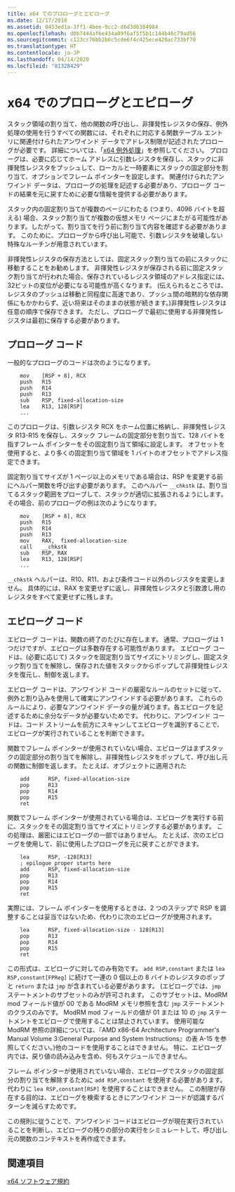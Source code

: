 ```yaml
---
title: x64 でのプロローグとエピローグ
ms.date: 12/17/2018
ms.assetid: 0453ed1a-3ff1-4bee-9cc2-d6d3d6384984
ms.openlocfilehash: d0b7444af6e434a09f6af5f5b1c144b46c79ad56
ms.sourcegitcommit: c123cc76bb2b6c5cde6f4c425ece420ac733bf70
ms.translationtype: HT
ms.contentlocale: ja-JP
ms.lasthandoff: 04/14/2020
ms.locfileid: "81328429"
---
```

# <a name="x64-prolog-and-epilog"></a>x64 でのプロローグとエピローグ

スタック領域の割り当て、他の関数の呼び出し、非揮発性レジスタの保存、例外処理の使用を行うすべての関数には、それぞれに対応する関数テーブル エントリに関連付けられたアンワインド データでアドレス制限が記述されたプロローグが必要です。 詳細については、「[x64 例外処理](../build/exception-handling-x64.md)」を参照してください。 プロローグは、必要に応じてホーム アドレスに引数レジスタを保存し、スタックに非揮発性レジスタをプッシュして、ローカルと一時要素にスタックの固定部分を割り当て、オプションでフレーム ポインターを設定します。 関連付けられたアンワインド データは、プロローグの処理を記述する必要があり、プロローグ コードの結果を元に戻すために必要な情報を提供する必要があります。

スタック内の固定割り当てが複数のページにわたる (つまり、4096 バイトを超える) 場合、スタック割り当てが複数の仮想メモリ ページにまたがる可能性があります。したがって、割り当てを行う前に割り当て内容を確認する必要があります。 このために、プロローグから呼び出し可能で、引数レジスタを破壊しない特殊なルーチンが用意されています。

非揮発性レジスタの保存方法としては、固定スタック割り当ての前にスタックに移動することをお勧めします。 非揮発性レジスタが保存される前に固定スタック割り当てが行われた場合、保存されているレジスタ領域のアドレス指定には、32ビットの変位が必要になる可能性が高くなります。 (伝えられるところでは、レジスタのプッシュは移動と同程度に高速であり、プッシュ間の暗黙的な依存関係にもかかわらず、近い将来はそのままの状態が続きます。)非揮発性レジスタは任意の順序で保存できます。 ただし、プロローグで最初に使用する非揮発性レジスタは最初に保存する必要があります。

## <a name="prolog-code"></a>プロローグ コード

一般的なプロローグのコードは次のようになります。

```MASM
    mov    [RSP + 8], RCX
    push   R15
    push   R14
    push   R13
    sub    RSP, fixed-allocation-size
    lea    R13, 128[RSP]
    ...
```

このプロローグは、引数レジスタ RCX をホーム位置に格納し、非揮発性レジスタ R13-R15 を保存し、スタック フレームの固定部分を割り当て、128 バイトを指すフレーム ポインターをその固定割り当て領域に設定します。 オフセットを使用すると、より多くの固定割り当て領域を 1 バイトのオフセットでアドレス指定できます。

固定割り当てサイズが 1 ページ以上のメモリである場合は、RSP を変更する前にヘルパー関数を呼び出す必要があります。 このヘルパー `__chkstk` は、割り当てるスタック範囲をプローブして、スタックが適切に拡張されるようにします。 その場合、前のプロローグの例は次のようになります。

```MASM
    mov    [RSP + 8], RCX
    push   R15
    push   R14
    push   R13
    mov    RAX,  fixed-allocation-size
    call   __chkstk
    sub    RSP, RAX
    lea    R13, 128[RSP]
    ...
```

`__chkstk` ヘルパーは、R10、R11、および条件コード以外のレジスタを変更しません。 具体的には、RAX を変更せずに返し、非揮発性レジスタと引数渡し用のレジスタをすべて変更せずに残します。

## <a name="epilog-code"></a>エピローグ コード

エピローグ コードは、関数の終了のたびに存在します。 通常、プロローグは 1 つだけですが、エピローグは多数存在する可能性があります。 エピローグ コードは、(必要に応じて) スタックを固定割り当てサイズにトリミングし、固定スタック割り当てを解除し、保存された値をスタックからポップして非揮発性レジスタを復元し、制御を返します。

エピローグ コードは、アンワインド コードの厳密なルールのセットに従って、例外と割り込みを使用して確実にアンワインドする必要があります。 これらのルールにより、必要なアンワインド データの量が減ります。各エピローグを記述するために余分なデータが必要ないためです。 代わりに、アンワインド コードは、コード ストリームを前方にスキャンしてエピローグを識別することで、エピローグが実行されていることを判断できます。

関数でフレーム ポインターが使用されていない場合、エピローグはまずスタックの固定部分の割り当てを解除し、非揮発性レジスタをポップして、呼び出し元の関数に制御を返します。 たとえば、オブジェクトに適用された

```MASM
    add      RSP, fixed-allocation-size
    pop      R13
    pop      R14
    pop      R15
    ret
```

関数でフレーム ポインターが使用されている場合は、エピローグを実行する前に、スタックをその固定割り当てサイズにトリミングする必要があります。 この処理は、厳密にはエピローグの一部ではありません。 たとえば、次のエピローグを使用して、前に使用したプロローグを元に戻すことができます。

```MASM
    lea      RSP, -128[R13]
    ; epilogue proper starts here
    add      RSP, fixed-allocation-size
    pop      R13
    pop      R14
    pop      R15
    ret
```

実際には、フレーム ポインターを使用するときは、2 つのステップで RSP を調整することは妥当ではないため、代わりに次のエピローグが使用されます。

```MASM
    lea      RSP, fixed-allocation-size - 128[R13]
    pop      R13
    pop      R14
    pop      R15
    ret
```

この形式は、エピローグに対してのみ有効です。 `add RSP,constant` または `lea RSP,constant[FPReg]` に続けて一連の 0 個以上の 8 バイトのレジスタのポップと `return` または `jmp` が含まれている必要があります。 (エピローグでは、`jmp` ステートメントのサブセットのみが許可されます。 このサブセットは、ModRM mod フィールド値が 00 である ModRM メモリ参照を含む `jmp` ステートメントのクラスのみです。 ModRM mod フィールドの値が 01 または 10 の `jmp` ステートメントをエピローグで使用することは禁止されています。 使用可能な ModRM 参照の詳細については、『AMD x86-64 Architecture Programmer's Manual Volume 3:General Purpose and System Instructions』の表 A-15 を参照してください。)他のコードを使用することはできません。 特に、エピローグ内では、戻り値の読み込みを含め、何もスケジュールできません。

フレーム ポインターが使用されていない場合、エピローグでスタックの固定部分の割り当てを解除するために `add RSP,constant` を使用する必要があります。 代わりに `lea RSP,constant[RSP]` を使用することはできません。 この制限が存在する目的は、エピローグを検索するときにアンワインド コードが認識するパターンを減らすためです。

この規則に従うことで、アンワインド コードはエピローグが現在実行されていることを判断し、エピローグの残りの部分の実行をシミュレートして、呼び出し元の関数のコンテキストを再作成できます。

## <a name="see-also"></a>関連項目

[x64 ソフトウェア規約](x64-software-conventions.md)
